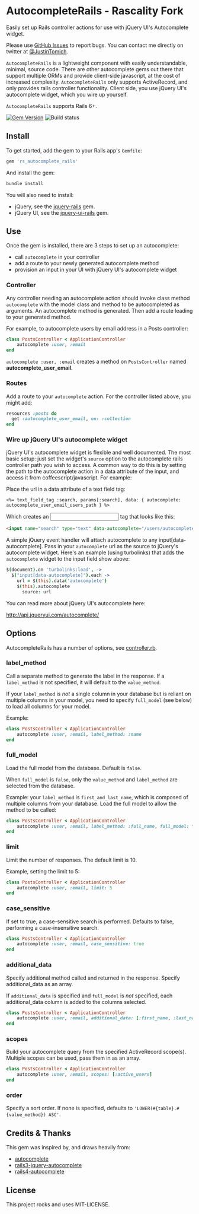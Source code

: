 # AutocompleteRails - Rascality Fork

Easily set up Rails controller actions for use with jQuery UI's Autocomplete widget.

Please use [GitHub Issues] to report bugs. You can contact me directly on twitter at
[@JustinTomich].

`AutocompleteRails` is a lightweight component with easily understandable, minimal, source code. There are
other autocomplete gems out there that support multiple ORMs and provide client-side javascript, at the cost
of increased complexity. `AutocompleteRails` only supports ActiveRecord, and only provides rails
controller functionality. Client side, you use jQuery UI's autocomplete widget, which you wire up yourself.

`AutocompleteRails` supports Rails 6+.

[![Gem Version](https://badge.fury.io/rb/autocomplete_rails.svg)](https://badge.fury.io/rb/autocomplete_rails) ![Build status](https://travis-ci.org/tomichj/autocomplete_rails.svg?branch=master)


## Install

To get started, add the gem to your Rails app's `Gemfile`:

```ruby
gem 'rs_autocomplete_rails'
```

And install the gem:

```sh
bundle install
```

You will also need to install:
* jQuery, see the  [jquery-rails] gem.
* jQuery UI, see the [jquery-ui-rails] gem.


## Use

Once the gem is installed, there are 3 steps to set up an autocomplete:

* call `autocomplete` in your controller
* add a route to your newly generated autocomplete method
* provision an input in your UI with jQuery UI's autocomplete widget



### Controller

Any controller needing an autocomplete action should invoke class method `autocomplete` with the model class and
method to be autocompleted as arguments. An autocomplete method is generated. Then add a route leading to your
generated method.

For example, to autocomplete users by email address in a Posts controller:

```ruby
class PostsController < ApplicationController
    autocomplete :user, :email
end
```

`autocomplete :user, :email` creates a method on `PostsController` named __autocomplete_user_email__.


### Routes

Add a route to your `autocomplete` action. For the controller listed above, you might add:

```ruby
resources :posts do
  get :autocomplete_user_email, on: :collection
end
```


### Wire up jQuery UI's autocomplete widget

jQuery UI's autocomplete widget is flexible and well documented. The most basic setup: just set the widget's
`source` option to the autocomplete rails controller path you wish to access. A common way to do
this is by setting the path to the autocomplete action in a data attribute of the input, and access it from
coffeescript/javascript. For example:

Place the url in a data attribute of a text field tag:

```erb
<%= text_field_tag :search, params[:search], data: { autocomplete: autocomplete_user_email_users_path } %>
```

Which creates an <input> tag that looks like this:

```html
<input name="search" type="text" data-autocomplete="/users/autocomplete_user_email">
```


A simple jQuery event handler will attach autocomplete to any input[data-autocomplete]. Pass
in your `autocomplete` url as the source to jQuery's autocomplete widget. Here's an example (using turbolinks)
that adds the `autocomplete` widget to the input field show above:

```coffeescript
$(document).on 'turbolinks:load', ->
  $("input[data-autocomplete]").each ->
    url = $(this).data('autocomplete')
    $(this).autocomplete
      source: url
```

You can read more about jQuery UI's autocomplete here:

http://api.jqueryui.com/autocomplete/


## Options

AutocompleteRails has a number of options, see [controller.rb](lib/autocomplete_rails/controller.rb).


### label_method

Call a separate method to generate the label in the response. If a `label_method` is not specified, it will
default to the `value_method`.

If your `label_method` is *not* a single column in your database but is reliant on multiple columns in your model,
you need to specify `full_model` (see below) to load all columns for your model.

Example:

```ruby
class PostsController < ApplicationController
    autocomplete :user, :email, label_method: :name
end
```


### full_model

Load the full model from the database. Default is `false`.

When `full_model` is `false`, only the `value_method` and `label_method` are selected from the database.

Example: your `label_method` is `first_and_last_name`, which is composed of multiple columns from your database.
Load the full model to allow the method to be called:

```ruby
class PostsController < ApplicationController
    autocomplete :user, :email, label_method: :full_name, full_model: true
end
```


### limit

Limit the number of responses. The default limit is 10.

Example, setting the limit to 5:

```ruby
class PostsController < ApplicationController
    autocomplete :user, :email, limit: 5
end
```


### case_sensitive

If set to true, a case-sensitive search is performed. Defaults to false, performing a case-insensitive search.

```ruby
class PostsController < ApplicationController
    autocomplete :user, :email, case_sensitive: true
end
```


### additional_data

Specify additional method called and returned in the response. Specify additional_data as an array.

If `additional_data` is specified and `full_model` is *not* specified, each additional_data column is added to
the columns selected.

```ruby
class PostsController < ApplicationController
    autocomplete :user, :email, additional_data: [:first_name, :last_name]
end
```


### scopes

Build your autocomplete query from the specified ActiveRecord scope(s). Multiple scopes can be used,
pass them in as an array.

```ruby
class PostsController < ApplicationController
    autocomplete :user, :email, scopes: [:active_users]
end
```


### order

Specify a sort order. If none is specified, defaults to `'LOWER(#{table}.#{value_method}) ASC'`.


## Credits & Thanks

This gem was inspired by, and draws heavily from:

* [autocomplete](https://github.com/voislavj/autocomplete)
* [rails3-jquery-autocomplete](https://github.com/crowdint/rails3-jquery-autocomplete)
* [rails4-autocomplete](https://github.com/peterwillcn/rails4-autocomplete)


## License

This project rocks and uses MIT-LICENSE.

[@JustinTomich]: https://twitter.com/justintomich
[GitHub Issues]: https://github.com/tomichj/autocomplete_rails/issues
[jquery-rails]: https://github.com/rails/jquery-rails
[jquery-ui-rails]: https://github.com/joliss/jquery-ui-rails
